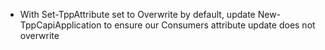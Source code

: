- With Set-TppAttribute set to Overwrite by default, update New-TppCapiApplication to ensure our Consumers attribute update does not overwrite
